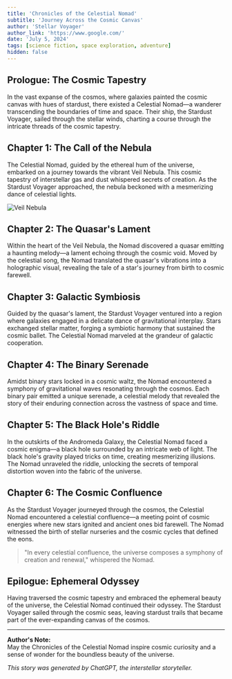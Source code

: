 ```yaml
---
title: 'Chronicles of the Celestial Nomad'
subtitle: 'Journey Across the Cosmic Canvas'
author: 'Stellar Voyager'
author_link: 'https://www.google.com/'
date: 'July 5, 2024'
tags: [science fiction, space exploration, adventure]
hidden: false
---
```


## Prologue: The Cosmic Tapestry

In the vast expanse of the cosmos, where galaxies painted the cosmic canvas with hues of stardust, there existed a Celestial Nomad—a wanderer transcending the boundaries of time and space. Their ship, the Stardust Voyager, sailed through the stellar winds, charting a course through the intricate threads of the cosmic tapestry.

## Chapter 1: The Call of the Nebula

The Celestial Nomad, guided by the ethereal hum of the universe, embarked on a journey towards the vibrant Veil Nebula. This cosmic tapestry of interstellar gas and dust whispered secrets of creation. As the Stardust Voyager approached, the nebula beckoned with a mesmerizing dance of celestial lights.

![Veil Nebula](/images/template_1.jpeg)

## Chapter 2: The Quasar's Lament

Within the heart of the Veil Nebula, the Nomad discovered a quasar emitting a haunting melody—a lament echoing through the cosmic void. Moved by the celestial song, the Nomad translated the quasar's vibrations into a holographic visual, revealing the tale of a star's journey from birth to cosmic farewell.

## Chapter 3: Galactic Symbiosis

Guided by the quasar's lament, the Stardust Voyager ventured into a region where galaxies engaged in a delicate dance of gravitational interplay. Stars exchanged stellar matter, forging a symbiotic harmony that sustained the cosmic ballet. The Celestial Nomad marveled at the grandeur of galactic cooperation.

## Chapter 4: The Binary Serenade

Amidst binary stars locked in a cosmic waltz, the Nomad encountered a symphony of gravitational waves resonating through the cosmos. Each binary pair emitted a unique serenade, a celestial melody that revealed the story of their enduring connection across the vastness of space and time.

## Chapter 5: The Black Hole's Riddle

In the outskirts of the Andromeda Galaxy, the Celestial Nomad faced a cosmic enigma—a black hole surrounded by an intricate web of light. The black hole's gravity played tricks on time, creating mesmerizing illusions. The Nomad unraveled the riddle, unlocking the secrets of temporal distortion woven into the fabric of the universe.

## Chapter 6: The Cosmic Confluence

As the Stardust Voyager journeyed through the cosmos, the Celestial Nomad encountered a celestial confluence—a meeting point of cosmic energies where new stars ignited and ancient ones bid farewell. The Nomad witnessed the birth of stellar nurseries and the cosmic cycles that defined the eons.

> "In every celestial confluence, the universe composes a symphony of creation and renewal," whispered the Nomad.

## Epilogue: Ephemeral Odyssey

Having traversed the cosmic tapestry and embraced the ephemeral beauty of the universe, the Celestial Nomad continued their odyssey. The Stardust Voyager sailed through the cosmic seas, leaving stardust trails that became part of the ever-expanding canvas of the cosmos.

---

**Author's Note:**  
May the Chronicles of the Celestial Nomad inspire cosmic curiosity and a sense of wonder for the boundless beauty of the universe.

_This story was generated by ChatGPT, the interstellar storyteller._
